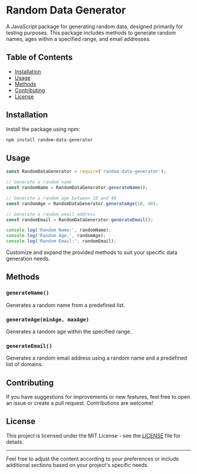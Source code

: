 # Random Data Generator

A JavaScript package for generating random data, designed primarily for testing purposes. This package includes methods to generate random names, ages within a specified range, and email addresses.

## Table of Contents

- [Installation](#installation)
- [Usage](#usage)
- [Methods](#methods)
- [Contributing](#contributing)
- [License](#license)

## Installation

Install the package using npm:

```bash
npm install random-data-generator
```

## Usage

```javascript
const RandomDataGenerator = require('random-data-generator');

// Generate a random name
const randomName = RandomDataGenerator.generateName();

// Generate a random age between 18 and 40
const randomAge = RandomDataGenerator.generateAge(18, 40);

// Generate a random email address
const randomEmail = RandomDataGenerator.generateEmail();

console.log('Random Name:', randomName);
console.log('Random Age:', randomAge);
console.log('Random Email:', randomEmail);
```

Customize and expand the provided methods to suit your specific data generation needs.

## Methods

### `generateName()`

Generates a random name from a predefined list.

### `generateAge(minAge, maxAge)`

Generates a random age within the specified range.

### `generateEmail()`

Generates a random email address using a random name and a predefined list of domains.

## Contributing

If you have suggestions for improvements or new features, feel free to open an issue or create a pull request. Contributions are welcome!

## License

This project is licensed under the MIT License - see the [LICENSE](LICENSE) file for details.

---

Feel free to adjust the content according to your preferences or include additional sections based on your project's specific needs.